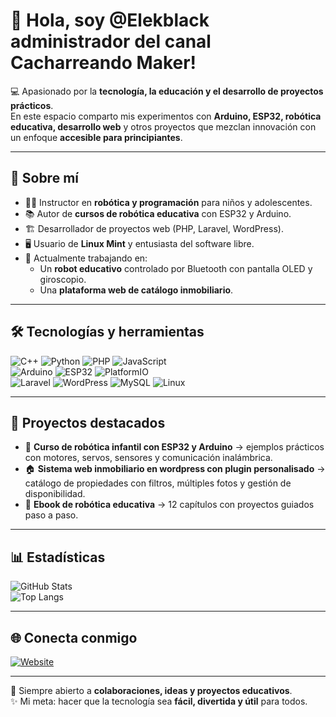 
  # 👋 Hola, soy @Elekblack administrador del canal Cacharreando Maker!

💻 Apasionado por la **tecnología, la educación y el desarrollo de proyectos prácticos**.  
En este espacio comparto mis experimentos con **Arduino, ESP32, robótica educativa, desarrollo web** y otros proyectos que mezclan innovación con un enfoque **accesible para principiantes**.  

---

## 🚀 Sobre mí  

- 👨‍🏫 Instructor en **robótica y programación** para niños y adolescentes.  
- 📚 Autor de **cursos de robótica educativa** con ESP32 y Arduino.  
- 🏗️ Desarrollador de proyectos web (PHP, Laravel, WordPress).  
- 🖥️ Usuario de **Linux Mint** y entusiasta del software libre.  
- 🌱 Actualmente trabajando en:  
  - Un **robot educativo** controlado por Bluetooth con pantalla OLED y giroscopio.  
  - Una **plataforma web de catálogo inmobiliario**.

---

## 🛠️ Tecnologías y herramientas  

![C++](https://img.shields.io/badge/C++-00599C?style=for-the-badge&logo=cplusplus&logoColor=white)
![Python](https://img.shields.io/badge/Python-3776AB?style=for-the-badge&logo=python&logoColor=white)
![PHP](https://img.shields.io/badge/PHP-777BB4?style=for-the-badge&logo=php&logoColor=white)
![JavaScript](https://img.shields.io/badge/JavaScript-F7DF1E?style=for-the-badge&logo=javascript&logoColor=black)  
![Arduino](https://img.shields.io/badge/Arduino-00979D?style=for-the-badge&logo=arduino&logoColor=white)
![ESP32](https://img.shields.io/badge/ESP32-000000?style=for-the-badge&logo=espressif&logoColor=red)
![PlatformIO](https://img.shields.io/badge/PlatformIO-FFA500?style=for-the-badge&logo=platformio&logoColor=white)  
![Laravel](https://img.shields.io/badge/Laravel-FF2D20?style=for-the-badge&logo=laravel&logoColor=white)
![WordPress](https://img.shields.io/badge/WordPress-21759B?style=for-the-badge&logo=wordpress&logoColor=white)
![MySQL](https://img.shields.io/badge/MySQL-4479A1?style=for-the-badge&logo=mysql&logoColor=white)
![Linux](https://img.shields.io/badge/Linux-FCC624?style=for-the-badge&logo=linux&logoColor=black)

---

## 📌 Proyectos destacados  

- 🤖 **Curso de robótica infantil con ESP32 y Arduino** → ejemplos prácticos con motores, servos, sensores y comunicación inalámbrica.  
- 🏠 **Sistema web inmobiliario en wordpress con plugin personalisado** → catálogo de propiedades con filtros, múltiples fotos y gestión de disponibilidad.  
- 📘 **Ebook de robótica educativa** → 12 capítulos con proyectos guiados paso a paso.  

---

## 📊 Estadísticas  

![GitHub Stats](https://github-readme-stats.vercel.app/api?username=Elekblack&show_icons=true&theme=tokyonight)  
![Top Langs](https://github-readme-stats.vercel.app/api/top-langs/?username=Elekblack&layout=compact&theme=tokyonight)  

---

## 🌐 Conecta conmigo  

[![Website]([https://www.tiktok.com/@cacharreandomaker?style=for-the-badge&logo=About.me&logoColor=white)](#)    

---

🔧 Siempre abierto a **colaboraciones, ideas y proyectos educativos**.  
✨ Mi meta: hacer que la tecnología sea **fácil, divertida y útil** para todos.  

